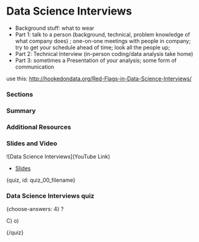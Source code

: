 # Data Science Interviews

- Background stuff: what to wear 
- Part 1: talk to a person (background, technical, problem knowledge of what company does) ; one-on-one meetings with people in company; try to get your schedule ahead of time; look all the people up; 
- Part 2: Technical Interview (in-person coding/data analysis take home)
- Part 3: sometimes a Presentation of your analysis; some form of communication

use this: http://hookedondata.org/Red-Flags-in-Data-Science-Interviews/

### Sections

### Summary

### Additional Resources



### Slides and Video

![Data Science Interviews](YouTube Link)

* [Slides](https://drive.google.com/open?id=13GoiYDh5LhD2WUJ_xqxKHxUBktXX8Rw-hBxA4sE-_UI)


{quiz, id: quiz_00_filename}

### Data Science Interviews quiz

{choose-answers: 4}
? 

C) 
o)

{/quiz}

